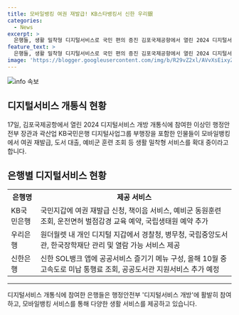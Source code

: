 ```yaml
---
title: 모바일뱅킹 여권 재발급! KB스타뱅킹서 신한 우리銀
categories:
  - News
excerpt: >
  은행들, 생활 밀착형 디지털서비스로 국민 편의 증진 김포국제공항에서 열린 2024 디지털서비스 개방 개통식에 따르면 KB국민은행, 우리은행, 신한은행이 행정안전부의 디지털서비스 개방에 참여함. 이로써 모바일뱅킹으로 여권 재발급, 도서 대출, 예비군 훈련 조회 등 다양한 생활서비스를 확대하게 되었으며, 각 은행은 공공 애플리케이션을 통해 이용하던 서비스를 민간 앱에서도 쉽게 이용할 수 있게끔 했다. KB국민은행은 여권 재발급 신청, 책이음 서비스, 예비군 동원훈련 조회 등 5가지 서비스를 추가하여 국민들의 편의를 더욱 높였다.
feature_text: >
  은행들, 생활 밀착형 디지털서비스로 국민 편의 증진 김포국제공항에서 열린 2024 디지털서비스 개방 개통식에 따르면 KB국민은행, 우리은행, 신한은행이 행정안전부의 디지털서비스 개방에 참여함. 이로써 모바일뱅킹으로 여권 재발급, 도서 대출, 예비군 훈련 조회 등 다양한 생활서비스를 확대하게 되었으며, 각 은행은 공공 애플리케이션을 통해 이용하던 서비스를 민간 앱에서도 쉽게 이용할 수 있게끔 했다. KB국민은행은 여권 재발급 신청, 책이음 서비스, 예비군 동원훈련 조회 등 5가지 서비스를 추가하여 국민들의 편의를 더욱 높였다.
image: 'https://blogger.googleusercontent.com/img/b/R29vZ2xl/AVvXsEixyZcFfHzMRdzZMjFBmAUKJYCLCGyLL1o632UiGVXcaFdKo_bkvkuCioo0uUKlGfBVcT3P84aROyZIXSBEx3Aw5nCQ3pTgDom1WDC4m8eifvWiAmWEEVb4x6G_l8C0QH225ldMjyaFvpxGEBGNO37VmDTDMHGhJPq73UglMfDca1-0aw/s1600/blogspot.png'
---
```


<p><img src="https://blogger.googleusercontent.com/img/b/R29vZ2xl/AVvXsEixyZcFfHzMRdzZMjFBmAUKJYCLCGyLL1o632UiGVXcaFdKo_bkvkuCioo0uUKlGfBVcT3P84aROyZIXSBEx3Aw5nCQ3pTgDom1WDC4m8eifvWiAmWEEVb4x6G_l8C0QH225ldMjyaFvpxGEBGNO37VmDTDMHGhJPq73UglMfDca1-0aw/s1600/blogspot.png" alt="info 속보" /></p>

<h2 data-ke-size="size26">디지털서비스 개통식 현황</h2>

<p data-ke-size="size16">17일, 김포국제공항에서 열린 2024 디지털서비스 개방 개통식에 참여한 이상민 행정안전부 장관과 곽산업 KB국민은행 디지털사업그룹 부행장을 포함한 인물들이 모바일뱅킹에서 여권 재발급, 도서 대출, 예비군 훈련 조회 등 생활 밀착형 서비스를 확대 중이라고 합니다.</p>

<h2 data-ke-size="size26">은행별 디지털서비스 현황</h2>

<table>
    <tr>
        <th>은행명</th>
        <th>제공 서비스</th>
    </tr>
    <tr>
        <td class="important">KB국민은행</td>
        <td>국민지갑에 여권 재발급 신청, 책이음 서비스, 예비군 동원훈련 조회, 운전면허 벌점감경 교육 예약, 국립생태원 예약 추가</td>
    </tr>
    <tr>
        <td class="important">우리은행</td>
        <td>원더월렛 내 개인 디지털 지갑에서 경찰청, 병무청, 국립중앙도서관, 한국장학재단 관리 및 열람 가능 서비스 제공</td>
    </tr>
    <tr>
        <td class="important">신한은행</td>
        <td>신한 SOL뱅크 앱에 공공서비스 즐기기 메뉴 구성, 올해 10월 중 고속도로 미납 통행료 조회, 공공도서관 지원서비스 추가 예정</td>
    </tr>
</table>

<hr>

<p data-ke-size="size16">디지털서비스 개통식에 참여한 은행들은 행정안전부 '디지털서비스 개방'에 활발히 참여하고, 모바일뱅킹 서비스를 통해 다양한 생활 서비스를 제공하고 있습니다.</p>

